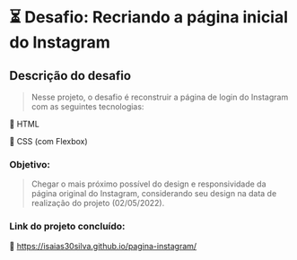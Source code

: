 # :hourglass_flowing_sand: Desafio: Recriando a página inicial do Instagram

## Descrição do desafio

> Nesse projeto, o desafio é reconstruir a página de login do Instagram com as seguintes tecnologias:

:dart: HTML

:dart: CSS (com Flexbox)

### Objetivo:

> Chegar o mais próximo possível do design e responsividade da página original do Instagram, considerando seu design na data de realização do projeto (02/05/2022).

### Link do projeto concluído:

:link: https://isaias30silva.github.io/pagina-instagram/





